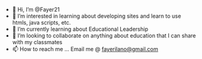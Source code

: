 - 👋 Hi, I’m @Fayer21
- 👀 I’m interested in learning about developing sites and learn to use htmls, java  scripts, etc.
- 🌱 I’m currently learning about Educational Leadership
- 💞️ I’m looking to collaborate on anything about education that I can share with my classmates
- 📫 How to reach me ...
Email me @ fayerilano@gmail.com
<!---
Fayer21/Fayer21 is a ✨ special ✨ repository because its `README.md` (this file) appears on your GitHub profile.
You can click the Preview link to take a look at your changes.
--->
